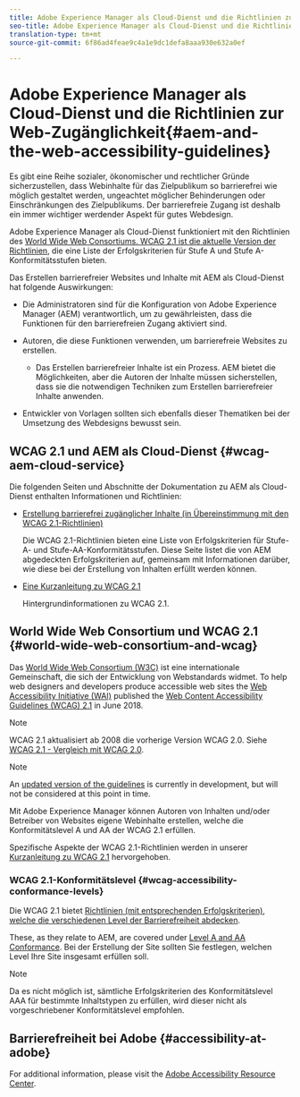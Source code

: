 ```yaml
---
title: Adobe Experience Manager als Cloud-Dienst und die Richtlinien zur Web-Zugänglichkeit
seo-title: Adobe Experience Manager als Cloud-Dienst und die Richtlinien zur Web-Zugänglichkeit
translation-type: tm+mt
source-git-commit: 6f86ad4feae9c4a1e9dc1defa8aaa930e632a0ef

---
```



# Adobe Experience Manager als Cloud-Dienst und die Richtlinien zur Web-Zugänglichkeit{#aem-and-the-web-accessibility-guidelines}

Es gibt eine Reihe sozialer, ökonomischer und rechtlicher Gründe sicherzustellen, dass Webinhalte für das Zielpublikum so barrierefrei wie möglich gestaltet werden, ungeachtet möglicher Behinderungen oder Einschränkungen des Zielpublikums. Der barrierefreie Zugang ist deshalb ein immer wichtiger werdender Aspekt für gutes Webdesign.

Adobe Experience Manager als Cloud-Dienst funktioniert mit den Richtlinien des [World Wide Web Consortiums. WCAG 2.1 ist die aktuelle Version der Richtlinien](#world-wide-web-consortium-and-wcag), die eine Liste der Erfolgskriterien für Stufe A und Stufe A-Konformitätsstufen bieten.

Das Erstellen barrierefreier Websites und Inhalte mit AEM als Cloud-Dienst hat folgende Auswirkungen:

* Die Administratoren sind für die Konfiguration von Adobe Experience Manager (AEM) verantwortlich, um zu gewährleisten, dass die Funktionen für den barrierefreien Zugang aktiviert sind.

* Autoren, die diese Funktionen verwenden, um barrierefreie Websites zu erstellen.

   * Das Erstellen barrierefreier Inhalte ist ein Prozess. AEM bietet die Möglichkeiten, aber die Autoren der Inhalte müssen sicherstellen, dass sie die notwendigen Techniken zum Erstellen barrierefreier Inhalte anwenden.

* Entwickler von Vorlagen sollten sich ebenfalls dieser Thematiken bei der Umsetzung des Webdesigns bewusst sein.

## WCAG 2.1 und AEM als Cloud-Dienst {#wcag-aem-cloud-service}

Die folgenden Seiten und Abschnitte der Dokumentation zu AEM als Cloud-Dienst enthalten Informationen und Richtlinien:

<!--
* [Configuring the Rich Text Editor for Producing Accessible Sites](/help/sites-administering/rte-accessible-content.md)
 
  Guidelines on how administrators can configure AEM for producing accessible content.
-->

* [Erstellung barrierefrei zugänglicher Inhalte (in Übereinstimmung mit den WCAG 2.1-Richtlinien)](/help/sites-cloud/authoring/fundamentals/accessible-content.md)

   Die WCAG 2.1-Richtlinien bieten eine Liste von Erfolgskriterien für Stufe-A- und Stufe-AA-Konformitätsstufen. Diese Seite listet die von AEM abgedeckten Erfolgskriterien auf, gemeinsam mit Informationen darüber, wie diese bei der Erstellung von Inhalten erfüllt werden können.

* [Eine Kurzanleitung zu WCAG 2.1](/help/onboarding/accessibility/quick-guide-wcag.md)

   Hintergrundinformationen zu WCAG 2.1.

<!--
* [Creating Accessible Adaptive Forms](/help/forms/using/creating-accessible-adaptive-forms.md)
 
  Adobe Experience Manager (AEM) includes a number of features and capabilities that enhance the usability of adaptive forms for users with different abilities. The solution also assists form authors in creating accessible adaptive forms.
-->

## World Wide Web Consortium und WCAG 2.1 {#world-wide-web-consortium-and-wcag}

Das [World Wide Web Consortium (W3C)](https://www.w3.org/) ist eine internationale Gemeinschaft, die sich der Entwicklung von Webstandards widmet. To help web designers and developers produce accessible web sites the [Web Accessibility Initiative (WAI)](https://www.w3.org/WAI/) published the [Web Content Accessibility Guidelines (WCAG) 2.1](https://www.w3.org/TR/WCAG/) in June 2018.

>[!NOTE]
> 
> WCAG 2.1 aktualisiert ab 2008 die vorherige Version WCAG 2.0. Siehe [WCAG 2.1 - Vergleich mit WCAG 2.0](https://www.w3.org/TR/WCAG21/#comparison-with-wcag-2-0).

<!--
> The original version, [WCAG 1.0](https://www.w3.org/TR/WCAG10/), was published in 1999.
-->

>[!NOTE]
> 
>An [updated version of the guidelines](https://www.w3.org/TR/WCAG22/) is currently in development, but will not be considered at this point in time.

Mit Adobe Experience Manager können Autoren von Inhalten und/oder Betreiber von Websites eigene Webinhalte erstellen, welche die Konformitätslevel A und AA der WCAG 2.1 erfüllen.

Spezifische Aspekte der WCAG 2.1-Richtlinien werden in unserer [Kurzanleitung zu WCAG 2.1](/help/onboarding/accessibility/quick-guide-wcag.md) hervorgehoben.

### WCAG 2.1-Konformitätslevel {#wcag-accessibility-conformance-levels}

Die WCAG 2.1 bietet [Richtlinien (mit entsprechenden Erfolgskriterien), welche die verschiedenen Level der Barrierefreiheit abdecken](https://www.w3.org/TR/WCAG/#conformance).

These, as they relate to AEM, are covered under [Level A and AA Conformance](/help/sites-cloud/authoring/fundamentals/accessible-content.md). Bei der Erstellung der Site sollten Sie festlegen, welchen Level Ihre Site insgesamt erfüllen soll.

>[!NOTE]
> 
>Da es nicht möglich ist, sämtliche Erfolgskriterien des Konformitätslevel AAA für bestimmte Inhaltstypen zu erfüllen, wird dieser nicht als vorgeschriebener Konformitätslevel empfohlen.

## Barrierefreiheit bei Adobe {#accessibility-at-adobe}

For additional information, please visit the [Adobe Accessibility Resource Center](https://www.adobe.com/accessibility/).


